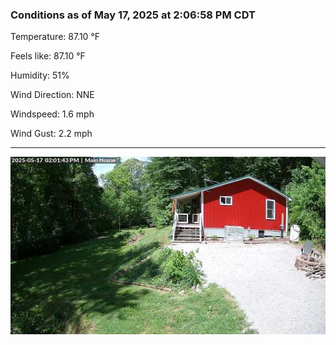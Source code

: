 ### Conditions as of May 17, 2025 at 2:06:58 PM CDT 

Temperature: 87.10 &deg;F

Feels like: 87.10 &deg;F

Humidity: 51%

Wind Direction: NNE

Windspeed: 1.6 mph

Wind Gust: 2.2 mph

---

<img src="./images/latest.jpeg"/>

